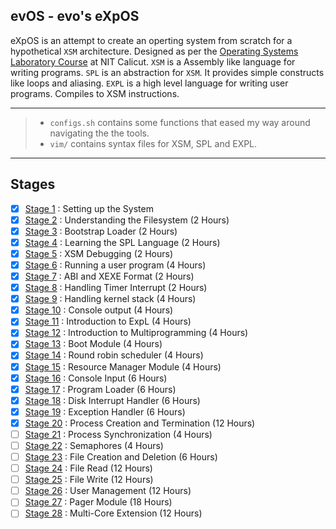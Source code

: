 ## evOS - evo's eXpOS

eXpOS is an attempt to create an operting system from scratch for a hypothetical `XSM` architecture. Designed as per the [Operating Systems Laboratory Course](https://exposnitc.github.io/) at NIT Calicut.
`XSM` is a Assembly like language for writing programs.
`SPL` is an abstraction for `XSM`. It provides simple constructs like loops and aliasing.
`EXPL` is a high level language for writing user programs. Compiles to XSM instructions.

---

> - `configs.sh` contains some functions that eased my way around navigating the the tools.
> - `vim/` contains syntax files for XSM, SPL and EXPL.

---

## Stages

- [x] [Stage 1]() : Setting up the System
- [x] [Stage 2]() : Understanding the Filesystem (2 Hours)
- [x] [Stage 3](https://github.com/adhyuthn/evOS/tree/main/stages/stage_3) : Bootstrap Loader (2 Hours)
- [x] [Stage 4](https://github.com/adhyuthn/evOS/tree/main/stages/stage_4) : Learning the SPL Language (2 Hours)
- [x] [Stage 5](https://github.com/adhyuthn/evOS/tree/main/stages/stage_5) : XSM Debugging (2 Hours)
- [x] [Stage 6](https://github.com/adhyuthn/evOS/tree/main/stages/stage_6) : Running a user program (4 Hours)
- [x] [Stage 7](https://github.com/adhyuthn/evOS/tree/main/stages/stage_7) : ABI and XEXE Format (2 Hours)
- [x] [Stage 8](https://github.com/adhyuthn/evOS/tree/main/stages/stage_8) : Handling Timer Interrupt (2 Hours)
- [x] [Stage 9](https://github.com/adhyuthn/evOS/tree/main/stages/stage_9) : Handling kernel stack (4 Hours)
- [x] [Stage 10](https://github.com/adhyuthn/evOS/tree/main/stages/stage_10) : Console output (4 Hours)
- [x] [Stage 11](https://github.com/adhyuthn/evOS/tree/main/stages/stage_11) : Introduction to ExpL (4 Hours)
- [x] [Stage 12](https://github.com/adhyuthn/evOS/tree/main/stages/stage_12) : Introduction to Multiprogramming (4 Hours)
- [x] [Stage 13](https://github.com/adhyuthn/evOS/tree/main/stages/stage_13) : Boot Module (4 Hours)
- [x] [Stage 14](https://github.com/adhyuthn/evOS/tree/main/stages/stage_14) : Round robin scheduler (4 Hours)
- [x] [Stage 15](https://github.com/adhyuthn/evOS/tree/main/stages/stage_15) : Resource Manager Module (4 Hours)
- [x] [Stage 16]() : Console Input (6 Hours)
- [x] [Stage 17]() : Program Loader (6 Hours)
- [x] [Stage 18]() : Disk Interrupt Handler (6 Hours)
- [x] [Stage 19]() : Exception Handler (6 Hours)
- [x] [Stage 20]() : Process Creation and Termination (12 Hours)
- [ ] [Stage 21]() : Process Synchronization (4 Hours)
- [ ] [Stage 22]() : Semaphores (4 Hours)
- [ ] [Stage 23]() : File Creation and Deletion (6 Hours)
- [ ] [Stage 24]() : File Read (12 Hours)
- [ ] [Stage 25]() : File Write (12 Hours)
- [ ] [Stage 26]() : User Management (12 Hours)
- [ ] [Stage 27]() : Pager Module (18 Hours)
- [ ] [Stage 28]() : Multi-Core Extension (12 Hours)

